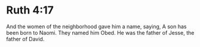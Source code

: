# Ruth 4:17

And the women of the neighborhood gave him a name, saying, A son has been born to Naomi. They named him Obed. He was the father of Jesse, the father of David.

